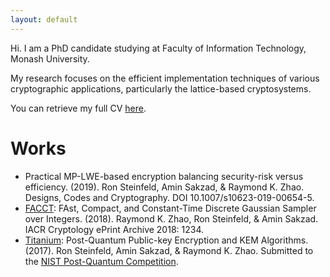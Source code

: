 ```yaml
---
layout: default
---
```


Hi. I am a PhD candidate studying at Faculty of Information Technology, Monash University. 

My research focuses on the efficient implementation techniques of various cryptographic applications, particularly the lattice-based cryptosystems. 

You can retrieve my full CV [here](cv.pdf).

# [](#header-1)Works

*	Practical MP-LWE-based encryption balancing security-risk versus efficiency. (2019). Ron Steinfeld, Amin Sakzad, & Raymond K. Zhao. Designs, Codes and Cryptography. DOI 10.1007/s10623-019-00654-5. 
*	[FACCT](https://ia.cr/2018/1234): FAst, Compact, and Constant-Time Discrete Gaussian Sampler over Integers. (2018). Raymond K. Zhao, Ron Steinfeld, & Amin Sakzad. IACR Cryptology ePrint Archive 2018: 1234. 
*	[Titanium](http://users.monash.edu.au/~rste/Titanium.html): Post-Quantum Public-key Encryption and KEM Algorithms. (2017). Ron Steinfeld, Amin Sakzad, & Raymond K. Zhao. Submitted to the [NIST Post-Quantum Competition](https://csrc.nist.gov/Projects/Post-Quantum-Cryptography).
